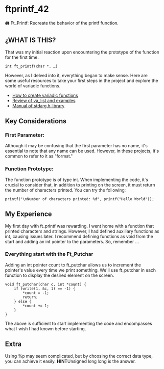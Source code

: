 # ftprintf_42
🖨️ Ft_Printf: Recreate the behavior of the printf function.

## ¿WHAT IS THIS?

That was my initial reaction upon encountering the prototype of the function for the first time.
```
int ft_printf(char *, …)
```
However, as I delved into it, everything began to make sense. Here are some useful resources to take your first steps in the project and explore the world of variadic functions.

- [How to create variadic functions](https://youtu.be/3iX9a_l9W9Y)
- [Review of va_list and examples](https://youtu.be/oDC208zvsdg)
- [Manual of stdarg.h library](https://pubs.opengroup.org/onlinepubs/009695399/basedefs/stdarg.h.html)

## Key Considerations

### First Parameter:

Although it may be confusing that the first parameter has no name, it's essential to note that any name can be used. However, in these projects, it's common to refer to it as "format."

### Function Prototype:

The function prototype is of type int. When implementing the code, it's crucial to consider that, in addition to printing on the screen, it must return the number of characters printed. You can try the following:

```
printf("\nNumber of characters printed: %d", printf("Hello World"));
```
 ## My Experience

My first day with ft_printf was rewarding. I went home with a function that printed characters and strings. However, I had defined auxiliary functions as int, causing issues later. I recommend defining functions as void from the start and adding an int pointer to the parameters. So, remember ...

### Everything start with the Ft_Putchar

Adding an int pointer count to ft_putchar allows us to increment the pointer's value every time we print something. We'll use ft_putchar in each function to display the desired element on the screen.

```
void ft_putchar(char c, int *count) {
    if (write(1, &c, 1) == -1) {
        *count = -1;
        return;
    } else {
        *count += 1;
    }
}
```
The above is sufficient to start implementing the code and encompasses what I wish I had known before starting.

## Extra

Using %p may seem complicated, but by choosing the correct data type, you can achieve it easily.
**HINT**Unsigned long long is the answer.

 

